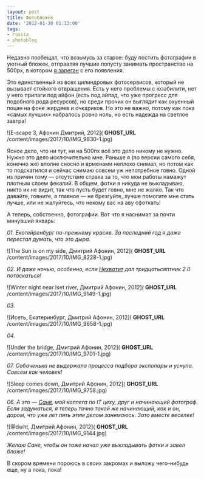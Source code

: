 ```yaml
---
layout: post
title: Фотобложек
date: '2012-01-30 01:13:00'
tags:
- russia
- photoblog
---
```


Недавно пообещал, что возьмусь за старое: буду постить фотографии в уютный бложек, отправляя лучшие попусту занимать пространство на 500px, в котором [я зареган](http://500px.com/shouldgo) с его появления.

Это единственный из всех цилиндровых фотосервисов, который не вызывает стойкого отвращения. Есть у него проблемы с юзабилити, нет у него прилаги под айфон (есть под айпад, что уже прогресс для подобного рода ресурсов), но среди прочих он выглядит как охуенный поцан на фоне жирдяев и очкариков. Но это не важно, потому как пока «самых лучших» набралось ровно ноль, но есть надежда на светлое завтра!

![E-scape 3, Афонин Дмитрий, 2012]( __GHOST_URL__ /content/images/2017/10/IMG_9830-1.jpg)

Ясное дело, что ни тут, ни на 500пх всё это дело никому не нужно. Нужно это дело исключительно мне. Раньше я (по версии самого себя, конечно же) вполне сносно и врменами неплохо снимал, но потом как то подскатился и сейчас снимаю совсем уж непотребное говно. Одной из причин тому — отсутствие страха за то, что мои работы намажут плотным слоем фекалий. В общем, фотки я никуда не выкладываю, никто их не видит, так что пусть будет говно, мне не жалко. Так что давайте, говните, а главное — не брезгуйте, лучше помогите мне стать лучше, или не жалуйтесь, что некому вас на аву сфоткать!

А теперь, собственно, фотографии. Вот что я наснимал за почти минувший январь:

_01. Екотейренбург по-прежнему красив. За последний год я даже перестал думать, что это дыра._

![The Sun is on my side, Дмитрий Афонин, 2012]( __GHOST_URL__ /content/images/2017/10/IMG_8228-1.jpg)

_02. И даже ночью, особенно, если [Нехватит](http://twitter.com/nexvatit) дал тридцатьсяптник 2.0 потаскаться!_

![Winter night near Iset river, Дмитрий Афонин, 2012]( __GHOST_URL__ /content/images/2017/10/IMG_9149-1.jpg)

_03._

![Исеть, Екатеринбург, Дмитрий Афонин, 2012]( __GHOST_URL__ /content/images/2017/10/IMG_9658-1.jpg)

_04._

![Under the bridge, Дмитрий Афонин, 2012]( __GHOST_URL__ /content/images/2017/10/IMG_9701-1.jpg)

_07. Собаченька не выдержала процесса подбора экспопары и уснула. Совсем как человек!_

![Sleep comes down, Дмитрий Афонин, 2012]( __GHOST_URL__ /content/images/2017/10/IMG_9758.jpg)

_06. А это — [Саня](http://twitter.com/dwht), мой коллега по IT цеху, друг и начинающий фотограф. Если задуматься, я теперь точно такой же начинающий, как и он, даром, что уже лет пять этим делом занимаюсь. Зато вместе веселее!_

![@dwht, Дмитрий Афонин, 2012]( __GHOST_URL__ /content/images/2017/10/IMG_9144.jpg)

_Желаю Сане, чтобы он тоже начал уже выкладывать фотки и завел бложе!_

В скором времени пороюсь в своих закромах и выложу чего-нибудь еще, ну а пока, пока!

<!--kg-card-end: markdown-->